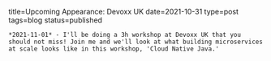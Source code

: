 
title=Upcoming Appearance: Devoxx UK
date=2021-10-31
type=post
tags=blog
status=published
~~~~~~
*2021-11-01* - I'll be doing a 3h workshop at Devoxx UK that you should not miss! Join me and we'll look at what building microservices at scale looks like in this workshop, 'Cloud Native Java.'
            